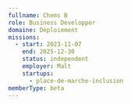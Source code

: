 ```yaml
---
fullname: Chems B
role: Business Developper
domaine: Déploiement
missions:
  - start: 2023-11-07
    end: 2025-12-30
    status: independent
    employer: Malt
    startups:
      - place-de-marche-inclusion
memberType: beta
---
```

